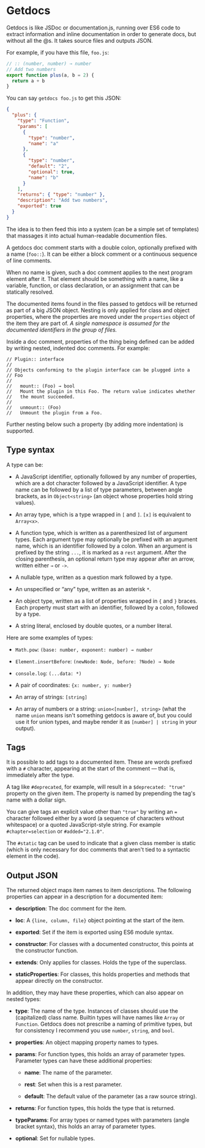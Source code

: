 # Getdocs

Getdocs is like JSDoc or documentation.js, running over ES6 code to
extract information and inline documentation in order to generate
docs, but without all the @s. It takes source files and outputs JSON.

For example, if you have this file, `foo.js`:

```javascript
// :: (number, number) → number
// Add two numbers
export function plus(a, b = 2) {
  return a + b
}
```

You can say `getdocs foo.js` to get this JSON:

```json
{
  "plus": {
    "type": "Function",
    "params": [
      {
        "type": "number",
        "name": "a"
      },
      {
        "type": "number",
        "default": "2",
        "optional": true,
        "name": "b"
      }
    ],
    "returns": { "type": "number" },
    "description": "Add two numbers",
    "exported": true
  }
}
```

The idea is to then feed this into a system (can be a simple set of
templates) that massages it into actual human-readable documention
files.

A getdocs doc comment starts with a double colon, optionally prefixed
with a name (`foo::`). It can be either a block comment or a
continuous sequence of line comments.

When no name is given, such a doc comment applies to the next program
element after it. That element should be something with a name, like a
variable, function, or class declaration, or an assignment that can be
statically resolved.

The documented items found in the files passed to getdocs will be
returned as part of a big JSON object. Nesting is only applied for
class and object properties, where the properties are moved under the
`properties` object of the item they are part of. _A single namespace
is assumed for the documented identifiers in the group of files._

Inside a doc comment, properties of the thing being defined can be
added by writing nested, indented doc comments. For example:

```
// Plugin:: interface
//
// Objects conforming to the plugin interface can be plugged into a
// Foo
//
//   mount:: (Foo) → bool
//   Mount the plugin in this Foo. The return value indicates whether
//   the mount succeeded.
//
//   unmount:: (Foo)
//   Unmount the plugin from a Foo.
```

Further nesting below such a property (by adding more indentation) is
supported.

## Type syntax

A type can be:

 * A JavaScript identifier, optionally followed by any number of
   properties, which are a dot character followed by a JavaScript
   identifier. A type name can be followed by a list of type
   parameters, between angle brackets, as in `Object<string>` (an
   object whose properties hold string values).

 * An array type, which is a type wrapped in `[` and `]`. `[x]` is
   equivalent to `Array<x>`.

 * A function type, which is written as a parenthesized list of
   argument types. Each argument type may optionally be prefixed with
   an argument name, which is an identifier followed by a colon. When
   an argument is prefixed by the string `...`, it is marked as a
   `rest` argument. After the closing parenthesis, an optional return
   type may appear after an arrow, written either `→` or `->`.

 * A nullable type, written as a question mark followed by a type.

 * An unspecified or “any” type, written as an asterisk `*`.

 * An object type, written as a list of properties wrapped in `{` and
   `}` braces. Each property must start with an identifier, followed
   by a colon, followed by a type.

 * A string literal, enclosed by double quotes, or a number literal.

Here are some examples of types:

 * `Math.pow`: `(base: number, exponent: number) → number`

 * `Element.insertBefore`: `(newNode: Node, before: ?Node) → Node`

 * `console.log`: `(...data: *)`

 * A pair of coordinates: `{x: number, y: number}`

 * An array of strings: `[string]`

 * An array of numbers or a string: `union<[number], string>` (what
   the name `union` means isn't something getdocs is aware of, but
   you could use it for union types, and maybe render it as `[number]
   | string` in your output).

## Tags

It is possible to add tags to a documented item. These are words
prefixed with a `#` character, appearing at the start of the comment —
that is, immediately after the type.

A tag like `#deprecated`, for example, will result in a `$deprecated:
"true"` property on the given item. The property is named by
prepending the tag's name with a dollar sign.

You can give tags an explicit value other than `"true"` by writing an
`=` character followed either by a word (a sequence of characters
without whitespace) or a quoted JavaScript-style string. For example
`#chapter=selection` or `#added="2.1.0"`.

The `#static` tag can be used to indicate that a given class member is
static (which is only necessary for doc comments that aren't tied to a
syntactic element in the code).

## Output JSON

The returned object maps item names to item descriptions. The
following properties can appear in a description for a documented
item:

 * **description**: The doc comment for the item.

 * **loc**: A `{line, column, file}` object pointing at the start of the item.

 * **exported**: Set if the item is exported using ES6 module syntax.

 * **constructor**: For classes with a documented constructor, this
   points at the constructor function.

 * **extends**: Only applies for classes. Holds the type of the
   superclass.

 * **staticProperties**: For classes, this holds properties and
   methods that appear directly on the constructor.

In addition, they may have these properties, which can also appear on
nested types:

 * **type**: The name of the type. Instances of classes should use the
   (capitalized) class name. Builtin types will have names like
   `Array` or `Function`. Getdocs does not prescribe a naming of
   primitive types, but for consistency I recommend you use `number`,
   `string`, and `bool`.

 * **properties**: An object mapping property names to types.

 * **params**: For function types, this holds an array of parameter
   types. Parameter types can have these additional properties:

     * **name**: The name of the parameter.

     * **rest**: Set when this is a rest parameter.

     * **default**: The default value of the parameter (as a raw
       source string).

 * **returns**: For function types, this holds the type that is
   returned.

 * **typeParams**: For array types or named types with parameters
   (angle bracket syntax), this holds an array of parameter types.

 * **optional**: Set for nullable types.
